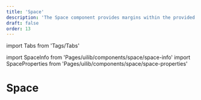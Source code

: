 ```yaml
---
title: 'Space'
description: 'The Space component provides margins within the provided spacing patterns.'
draft: false
order: 13
---
```


import Tabs from 'Tags/Tabs'

import SpaceInfo from 'Pages/uilib/components/space/space-info'
import SpaceProperties from 'Pages/uilib/components/space/space-properties'

# Space

<Tabs>
  <Tabs.Content>
    <SpaceInfo />
  </Tabs.Content>
  <Tabs.Content>
    <SpaceProperties />
  </Tabs.Content>
</Tabs>
